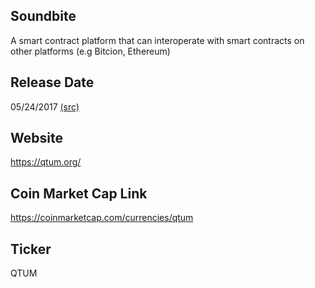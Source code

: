 ## Soundbite

A smart contract platform that can interoperate with smart contracts on other platforms (e.g Bitcion, Ethereum)

## Release Date

05/24/2017 [(src)](https://coinmarketcap.com/currencies/qtum)

## Website

https://qtum.org/

## Coin Market Cap Link

https://coinmarketcap.com/currencies/qtum

## Ticker

QTUM

